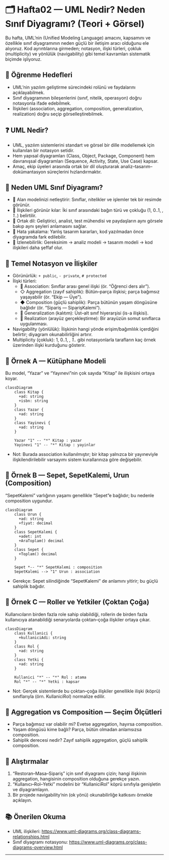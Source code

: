 # 🗂️ Hafta02 — UML Nedir? Neden Sınıf Diyagramı? (Teori + Görsel)

Bu hafta, UML’nin (Unified Modeling Language) amacını, kapsamını ve özellikle sınıf diyagramının neden güçlü bir iletişim aracı olduğunu ele alıyoruz. Kod ayrıntılarına girmeden; notasyon, ilişki türleri, çokluk (multiplicity) ve yönlülük (navigability) gibi temel kavramları sistematik biçimde işliyoruz.

## 🎯 Öğrenme Hedefleri
- UML’nin yazılım geliştirme sürecindeki rolünü ve faydalarını açıklayabilmek.
- Sınıf diyagramının bileşenlerini (sınıf, nitelik, operasyon) doğru notasyonla ifade edebilmek.
- İlişkileri (association, aggregation, composition, generalization, realization) doğru seçip görselleştirebilmek.

## ❓ UML Nedir?
- UML, yazılım sistemlerini standart ve görsel bir dille modellemek için kullanılan bir notasyon setidir.
- Hem yapısal diyagramları (Class, Object, Package, Component) hem davranışsal diyagramları (Sequence, Activity, State, Use Case) kapsar.
- Amaç, ekip üyeleri arasında ortak bir dil oluşturarak analiz–tasarım–dokümantasyon süreçlerini hızlandırmaktır.

## 🎯 Neden UML Sınıf Diyagramı?
- 🧭 Alan modelinizi netleştirir: Sınıflar, nitelikler ve işlemler tek bir resimde görünür.
- 🔗 İlişkileri görünür kılar: İki sınıf arasındaki bağın türü ve çokluğu (1, 0..1, *, 1..*) belirtilir.
- 🤝 Ortak dil: Geliştirici, analist, test mühendisi ve paydaşların aynı görsele bakıp aynı şeyleri anlamasını sağlar.
- 🧪 Hata yakalama: Yanlış tasarım kararları, kod yazılmadan önce diyagramda fark edilebilir.
- 🧱 İzlenebilirlik: Gereksinim → analiz modeli → tasarım modeli → kod ilişkileri daha şeffaf olur.

## 🧭 Temel Notasyon ve İlişkiler
- Görünürlük: `+ public`, `- private`, `# protected`
- İlişki türleri:
  - 🔗 Association: Sınıflar arası genel ilişki (ör. “Öğrenci ders alır”).
  - ◇ Aggregation (zayıf sahiplik): Bütün–parça ilişkisi; parça bağımsız yaşayabilir (ör. “Ekip — Üye”).
  - ◆ Composition (güçlü sahiplik): Parça bütünün yaşam döngüsüne bağlıdır (ör. “Sipariş — SiparişKalemi”).
  - 🔺 Generalization (kalıtım): Üst–alt sınıf hiyerarşisi (is-a ilişkisi).
  - 🔻 Realization (arayüz gerçekleştirme): Bir arayüzün somut sınıflarca uygulanması.
- Navigability (yönlülük): İlişkinin hangi yönde erişim/bağımlılık içerdiğini belirtir; diyagram okunabilirliğini artırır.
- Multiplicity (çokluk): 1, 0..1, *, 1..* gibi notasyonlarla tarafların kaç örnek üzerinden ilişki kurduğunu gösterir.

## 📐 Örnek A — Kütüphane Modeli
Bu model, “Yazar” ve “Yayınevi”nin çok sayıda “Kitap” ile ilişkisini ortaya koyar.
```mermaid
classDiagram
    class Kitap {
      +ad: string
      +isbn: string
    }
    class Yazar {
      +ad: string
    }
    class Yayinevi {
      +ad: string
    }

    Yazar "1" -- "*" Kitap : yazar
    Yayinevi "1" -- "*" Kitap : yayinlar
```
- Not: Burada association kullanılmıştır; bir kitap yalnızca bir yayıneviyle ilişkilendirilebilir varsayımı sistem kurallarınıza göre değişebilir.

## 📐 Örnek B — Sepet, SepetKalemi, Urun (Composition)
“SepetKalemi” varlığının yaşamı genellikle “Sepet”e bağlıdır; bu nedenle composition uygundur.
```mermaid
classDiagram
    class Urun {
      +ad: string
      +fiyat: decimal
    }
    class SepetKalemi {
      +adet: int
      +AraToplam() decimal
    }
    class Sepet {
      +Toplam() decimal
    }

    Sepet *-- "*" SepetKalemi : composition
    SepetKalemi --> "1" Urun : association
```
- Gerekçe: Sepet silindiğinde “SepetKalemi” de anlamını yitirir; bu güçlü sahiplik bağıdır.

## 📐 Örnek C — Roller ve Yetkiler (Çoktan Çoğa)
Kullanıcıların birden fazla role sahip olabildiği, rollerin de birden fazla kullanıcıya atanabildiği senaryolarda çoktan–çoğa ilişkiler ortaya çıkar.
```mermaid
classDiagram
    class Kullanici {
      +kullaniciAdi: string
    }
    class Rol {
      +ad: string
    }
    class Yetki {
      +ad: string
    }

    Kullanici "*" -- "*" Rol : atama
    Rol "*" -- "*" Yetki : kapsar
```
- Not: Gerçek sistemlerde bu çoktan–çoğa ilişkiler genellikle ilişki (köprü) sınıflarıyla (örn. KullaniciRol) normalize edilir.

## 🧯 Aggregation vs Composition — Seçim Ölçütleri
- Parça bağımsız var olabilir mi? Evetse aggregation, hayırsa composition.
- Yaşam döngüsü kime bağlı? Parça, bütün olmadan anlamsızsa composition.
- Sahiplik derecesi nedir? Zayıf sahiplik aggregation, güçlü sahiplik composition.

## 📝 Alıştırmalar
1) “Restoran–Masa–Sipariş” için sınıf diyagramı çizin; hangi ilişkinin aggregation, hangisinin composition olduğuna gerekçe yazın.
2) “Kullanıcı–Rol–Yetki” modelini bir “KullaniciRol” köprü sınıfıyla genişletin ve diyagramlayın.
3) Bir projede navigability’nin (ok yönü) okunabilirliğe katkısını örnekle açıklayın.

## 📚 Önerilen Okuma
- UML ilişkileri: https://www.uml-diagrams.org/class-diagrams-relationships.html
- Sınıf diyagramı notasyonu: https://www.uml-diagrams.org/class-diagrams-overview.html

---
